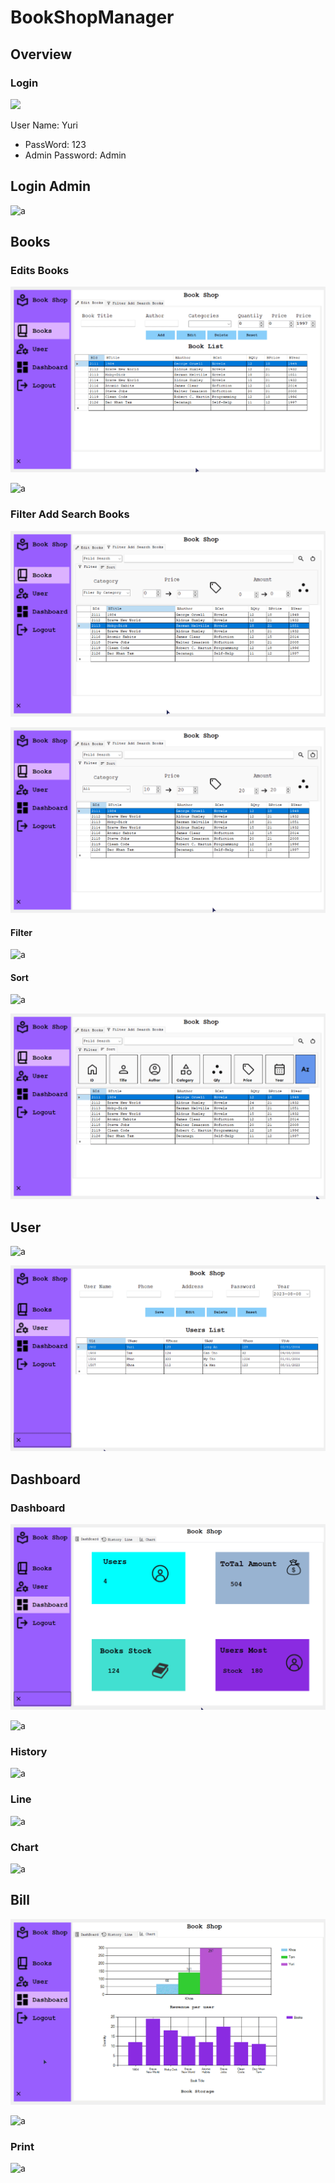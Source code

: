 # BookShopManager

## Overview

### Login

![](./OverView/2023-11-08-11-13-57-image.png)

User Name: Yuri

- PassWord: 123
- Admin Password: Admin

## Login Admin

![a](.\OverView\2023-11-08-11-14-25-image.png)

## Books

### Edits Books

![BookShopManager_KpLYLJtWjc.gif](./OverView/BookShopManager_KpLYLJtWjc.gif)

![a](.\OverView\2023-11-08-11-14-47-image.png)

### Filter Add Search Books

![BookShopManager_ufEKttWSCM.gif](./OverView/BookShopManager_ufEKttWSCM.gif)

![BookShopManager_tfGbi0mHZ7.gif](./OverView/BookShopManager_tfGbi0mHZ7.gif)

#### Filter

![a](./OverView/2023-11-08-11-15-53-image.png)

#### Sort

![a](./OverView/2023-11-08-11-16-26-image.png)

![BookShopManager_yWou7qKKJB.gif](./OverView/BookShopManager_yWou7qKKJB.gif)

## User

![a](./OverView/2023-11-08-11-16-58-image.png)

![BookShopManager_iZaS69uVmu.gif](./OverView/BookShopManager_iZaS69uVmu.gif)

## Dashboard

### Dashboard

![BookShopManager_vIP0bsEBc0.gif](./OverView/BookShopManager_vIP0bsEBc0.gif)

![a](./OverView/2023-11-08-11-17-33-image.png)

### History

![a](./OverView/2023-11-08-11-18-20-image.png)

### Line

![a](./OverView/2023-11-08-11-18-36-image.png)

### Chart

![a](./OverView/2023-11-08-11-18-52-image.png)

## Bill

![BookShopManager_1U79ZIrwV8.gif](./OverView/BookShopManager_1U79ZIrwV8.gif)

![a](./OverView/2023-11-08-11-19-33-image.png)

### Print

![a](./OverView/2023-11-08-11-20-11-image.png)

